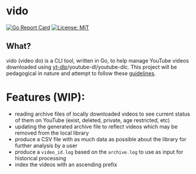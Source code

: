 # vido
[![Go Report Card](https://goreportcard.com/badge/github.com/tcm5343/vido)](https://goreportcard.com/report/github.com/tcm5343/vido)
[![License: MIT](https://img.shields.io/badge/License-MIT-yellow.svg)](https://opensource.org/licenses/MIT)

## What?
vido (video do) is a CLI tool, written in Go, to help manage YouTube videos downloaded using [yt-dlp](https://github.com/yt-dlp/yt-dlp)/youtube-dl/youtube-dlc. This project will be pedagogical in nature and attempt to follow these [guidelines](https://clig.dev/).

# Features (WIP):
* reading archive files of locally downloaded videos to see current status of them on YouTube (exist, deleted, private, age restricted, etc)
* updating the generated archive file to reflect videos which may be removed from the local library
* produce a CSV file with as much data as possible about the library for further analysis by a user
* produce a `video_id.log` based on the `archive.log` to use as input for historical processing
* index the videos with an ascending prefix
